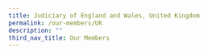 ```yaml
---
title: Judiciary of England and Wales, United Kingdom
permalink: /our-members/UK
description: ""
third_nav_title: Our Members
---
```


